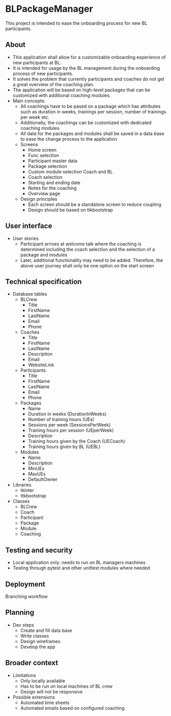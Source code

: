 # BLPackageManager

This project is intended to ease the onboarding process for new BL participants.

## About
- This application shall allow for a customizable onboarding experience of new participants at BL.
- It is intended for usage by the BL management during the onboarding process of new participants.
- It solves the problem that currently participants and coaches do not get a great overview of the coaching plan.
- The application will be based on high-level packages that can be customized with additional coaching modules.
- Main concepts:
  - All coachings have to be pased on a package which has attributes such as duration in weeks, trainings per session, number of trainings per week etc.
  - Additionally, the coachings can be customized with dedicated coaching modules
  - All data for the packages and modules shall be saved in a data base to ease the change process to the application
  - Screens
    - Home screen
    - Func selection
    - Participant master data
    - Package selection
    - Custom module selection Coach and BL
    - Coach selection
    - Starting and ending date
    - Notes for the coaching
    - Overview page
  - Design principles
    - Each screen should be a standalone screen to reduce coupling
    - Design should be based on ttkbootstrap

## User interface
- User stories
  - Participant arrives at welcome talk where the coaching is determined including the coach selection and the selection of a package and modules
  - Later, additional functionality may need to be added. Therefore, the above user journey shall only be one option on the start screen

## Technical specification
- Database tables
  - BLCrew
    - Title
    - FirstName
    - LastName
    - Email
    - Phone
  - Coaches
    - Title
    - FirstName
    - LastName
    - Description
    - Email
    - WebsiteLink
  - Participants
    - Title
    - FirstName
    - LastName
    - Email
    - Phone
  - Packages
    - Name
    - Duration in weeks (DurationInWeeks)
    - Number of training hours (UEs)
    - Sessions per week (SessionsPerWeek)
    - Training hours per session (UEperWeek)
    - Description
    - Training hours given by the Coach (UECoach)
    - Training hours given by BL (UEBL)
  - Modules
    - Name
    - Description
    - MinUEs
    - MaxUEs
    - DefaultOwner
- Libraries
  - tkinter
  - ttkbootstrap
- Classes
  - BLCrew
  - Coach
  - Participant
  - Package
  - Module
  - Coaching

## Testing and security
- Local application only: needs to run on BL managers machines
- Testing through pytest and other unittest modules where needed

## Deployment
Branching workflow

## Planning
- Dev steps
  - Create and fill data base
  - Write classes
  - Design wireframes
  - Develop the app

## Broader context
- Limitations
  - Only locally available
  - Has to be run on local machines of BL crew
  - Design will not be responsive
- Possible extensions
  - Automated time sheets
  - Automated emails based on configured coaching
